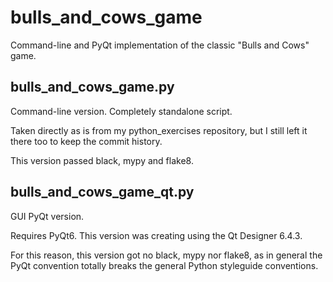 # bulls_and_cows_game
Command-line and PyQt implementation of the classic "Bulls and Cows" game.

## bulls_and_cows_game.py
Command-line version. Completely standalone script.

Taken directly as is from my python_exercises repository, but I still 
left it there too to keep the commit history. 

This version passed black, mypy and flake8.

## bulls_and_cows_game_qt.py
GUI PyQt version.

Requires PyQt6.
This version was creating using the Qt Designer 6.4.3.

For this reason, this version got no black, mypy nor flake8, as 
in general the PyQt convention totally breaks the general Python 
styleguide conventions.
